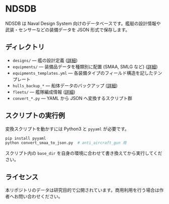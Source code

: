 # NDSDB

NDSDB は Naval Design System 向けのデータベースです。艦艇の設計情報や武装・センサーなどの装備データを JSON 形式で保存します。

## ディレクトリ
- `designs/` — 艦の設計定義 ([詳細](designs/README.md))
- `equipments/` — 装備品データを種類別に配置 (SMAA, SMLG など) ([詳細](equipments/README.md))
- `equipments_templates.yml` — 各装備タイプのフィールド構造を記したテンプレート
- `hulls_backup_*` — 船体データのバックアップ ([詳細](hulls_backup_1751699776/README.md))
- `fleets/` — 艦隊編成情報 ([詳細](fleets/README.md))
- `convert_*.py` — YAML から JSON へ変換するスクリプト群

## スクリプトの実行例
変換スクリプトを動かすには Python3 と `pyyaml` が必要です。
```bash
pip install pyyaml
python convert_smaa_to_json.py  # anti_aircraft_gun 用
```
スクリプト内の `base_dir` を自身の環境に合わせて書き換えてから実行してください。

## ライセンス
本リポジトリのデータは研究目的で公開されています。商用利用を行う場合は作者へお問い合わせください。
